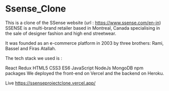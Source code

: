 # Ssense_Clone
This is a clone of the SSense website (url : https://www.ssense.com/en-in)
SSENSE is a multi-brand retailer based in Montreal, Canada specialising in the sale of designer fashion and high end streetwear.

It was founded as an e-commerce platform in 2003 by three brothers: Rami, Bassel and Firas Atallah.

The tech stack we used is :

React
Redux
HTML5
CSS3
ES6 JavaScript
NodeJs
MongoDB
npm packages
We deployed the front-end on Vercel and the backend on Heroku.

Live
https://ssenseprojectclone.vercel.app/


